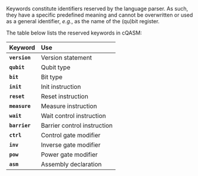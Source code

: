Keywords constitute identifiers reserved by the language parser. 
As such, they have a specific predefined meaning and cannot be overwritten or used as a general identifier,
_e.g._, as the name of the (qu)bit register.

The table below lists the reserved keywords in cQASM:

| Keyword       | Use                         |
|:--------------|:----------------------------|
| __`version`__ | Version statement           |
| __`qubit`__   | Qubit type                  |
| __`bit`__     | Bit type                    |
| __`init`__    | Init instruction            |
| __`reset`__   | Reset instruction           | 
| __`measure`__ | Measure instruction         |
| __`wait`__    | Wait control instruction    |
| __`barrier`__ | Barrier control instruction |
| __`ctrl`__    | Control gate modifier       |    
| __`inv`__     | Inverse gate modifier       |    
| __`pow`__     | Power gate modifier         |
| __`asm`__     | Assembly declaration        |
